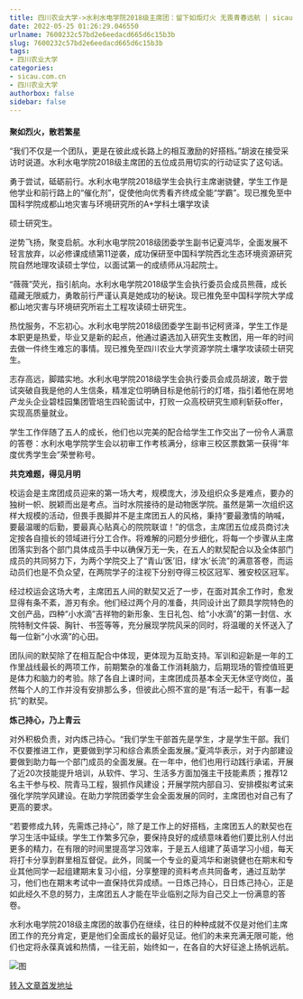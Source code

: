 ```yaml
---
title: 四川农业大学->水利水电学院2018级主席团：留下如炬灯火 无畏青春远航 | sicau.com.cn
date: 2022-05-25 01:26:29.046550
urlname: 7600232c57bd2e6eedacd665d6c15b3b
slug: 7600232c57bd2e6eedacd665d6c15b3b
tags: 
- 四川农业大学
categories:
- sicau.com.cn
- 四川农业大学
authorbox: false
sidebar: false
---
```

####

**聚如烈火，散若繁星**  

“我们不仅是一个团队，更是在彼此成长路上的相互激励的好搭档。”胡波在接受采访时说道。水利水电学院2018级主席团的五位成员用切实的行动证实了这句话。

勇于尝试，砥砺前行。水利水电学院2018级学生会执行主席谢骁健，学生工作是他学业和前行路上的“催化剂”，促使他向优秀看齐终成全能“学霸”。现已推免至中国科学院成都山地灾害与环境研究所的A+学科土壤学攻读
<!--more-->
硕士研究生。

逆势飞扬，聚变启航。水利水电学院2018级团委学生副书记夏鸿华，全面发展不轻言放弃，以必修课成绩第11逆袭，成功保研至中国科学院西北生态环境资源研究院自然地理攻读硕士学位，以面试第一的成绩师从冯起院士。

“薇薇”荧光，指引航向。水利水电学院2018级学生会执行委员会成员熊薇，成长蕴藏无限威力，勇敢前行严谨认真是她成功的秘诀。现已推免至中国科学院大学成都山地灾害与环境研究所岩土工程攻读硕士研究生。

热忱服务，不忘初心。水利水电学院2018级团委学生副书记柯贤泽，学生工作是本职更是热爱，毕业又是新的起点，他通过遴选加入研究生支教团，用一年的时间去做一件终生难忘的事情。现已推免至四川农业大学资源学院土壤学攻读硕士研究生。

志存高远，脚踏实地。水利水电学院2018级学生会执行委员会成员胡波，敢于尝试突破自我是他的人生信条，精准定位明确目标是他前行的灯塔，指引着他在房地产龙头企业碧桂园集团管培生四轮面试中，打败一众高校研究生顺利斩获offer，实现高质量就业。

学生工作伴随了五人的成长，他们也以完美的配合给学生工作交出了一份令人满意的答卷：水利水电学院学生会以初审工作考核满分，综审三校区票数第一获得“年度优秀学生会”荣誉称号。

**共克难题，得见月明**

校运会是主席团成员迎来的第一场大考，规模庞大，涉及组织众多是难点，要办的独树一帜、脱颖而出是考点。当时水院接待的是动物医学院。虽然是第一次组织这样大规模的活动，但畏手畏脚并不是主席团五人的风格，秉持“要最激情的呐喊，要最温暖的后勤，要最真心贴真心的院院联谊！”的信念，主席团五位成员商讨决定按各自擅长的领域进行分工合作。将难解的问题分步细化，将每一个步骤从主席团落实到各个部门具体成员手中以确保万无一失，在五人的默契配合以及全体部门成员的共同努力下，为两个学院交上了“青山‘医’旧，绿‘水’长流”的满意答卷，而运动员们也是不负众望，在两院学子的注视下分别夺得三校区冠军、雅安校区冠军。

经过校运会这场大考，主席团五人间的默契又近了一步，在面对其余工作时，愈发显得有条不紊，游刃有余。他们经过两个月的准备，共同设计出了颇具学院特色的文创产品，四种“小水滴”吉祥物的新形象、生日礼包、给“小水滴”的第一封信、水院特制文件袋、胸针、书签等等，充分展现学院风采的同时，将温暖的关怀送入了每一位新“小水滴”的心田。

团队间的默契除了在相互配合中体现，更体现为互助支持。军训和迎新是一年的工作里战线最长的两项工作，前期繁杂的准备工作消耗脑力，后期现场的管控值班更是体力和脑力的考验。除了各自上课时间，主席团成员基本全天无休坚守岗位，虽然每个人的工作并没有安排那么多，但彼此心照不宣的是“有活一起干，有事一起抗”的默契。

**炼己持心，乃上青云**

对外积极负责，对内炼己持心。“我们学生干部首先是学生，才是学生干部。我们不仅要推进工作，更要做到学习和综合素质全面发展。”夏鸿华表示，对于内部建设要做到助力每一个部门成员的全面发展。在一年中，他们也用行动践行承诺，开展了近20次技能提升培训，从软件、学习、生活多方面加强主干技能素质；推荐12名主干参与校、院青马工程，狠抓作风建设；开展学院内部自习、安排模拟考试来强化学院学风建设。在助力学院团委学生会全面发展的同时，主席团也对自己有了更高的要求。

“若要修成九转，先需炼己持心”，除了是工作上的好搭档，主席团五人的默契也在学习生活中延续。学生工作繁多冗杂，要保持良好的成绩意味着他们要比别人付出更多的精力，在有限的时间里提高学习效率，于是五人组建了英语学习小组，每天将打卡分享到群里相互督促。此外，同属一个专业的夏鸿华和谢骁健也在期末和专业其他同学一起组建期末复习小组，分享整理的资料考点共同备考，通过互助学习，他们也在期末考试中一直保持优异成绩。一日炼己持心，日日炼己持心，正是如此经久不息的努力，主席团五人才能在毕业临别之际为自己交上一份满意的答卷。

水利水电学院2018级主席团的故事仍在继续，往日的种种成就不仅是对他们主席团工作的充分肯定，更是他们全面成长的最好见证。他们的未来充满无限可能，他们也定将永葆真诚和热情，一往无前，始终如一，在各自的大好征途上扬帆远航。

![图](https://news.sicau.edu.cn/__local/D/BB/0D/F006DA8F4135B7B3467DA83FF41_3B776E65_EBD2B.png)

[转入文章首发地址](https://news.sicau.edu.cn/info/1078/67931.htm)